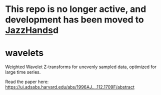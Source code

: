 # This repo is no longer active, and development has been moved to [JazzHands](https://github.com/project-wavelets/JazzHands)d

# wavelets
Weighted Wavelet Z-transforms for unevenly sampled data, optimized for large time series.

Read the paper here: https://ui.adsabs.harvard.edu/abs/1996AJ....112.1709F/abstract
